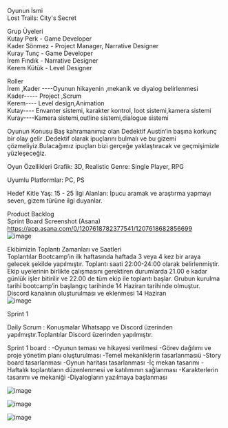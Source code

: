 Oyunun İsmi         
Lost Trails: City's Secret       

Grup Üyeleri            
Kutay Perk - Game Developer                    
Kader Sönmez - Project Manager,  Narrative Designer                                           
Kuray Tunç - Game Developer                         
İrem Fındık - Narrative Designer                     
Kerem Kütük - Level Designer                                        


Roller        
İrem ,Kader ----Oyunun hikayenin ,mekanik ve diyalog  belirlenmesi         
Kader----- Project ,Scrum      
Kerem---- Level design,Animation     
Kutay---- Envanter sistemi, karakter kontrol, loot sistemi,kamera sistemi       
Kuray----Kamera sistemi,outline sistemi,dialogue sistemi        

Oyunun Konusu
Baş kahramanımız olan Dedektif Austin’in başına korkunç bir olay gelir .Dedektif olarak ipuçlarını bulmalı ve bu gizemi çözmeliyiz.Bulacağımız ipuçları bizi gerçeğe yaklaştıracak ve geçmişimizle yüzleşeceğiz.       

Oyun Özellikleri
Grafik: 3D, Realistic
Genre: Single Player, RPG   

Uyumlu Platformlar:
PC, PS

Hedef Kitle 
Yaş: 15 - 25
İlgi Alanları: İpucu aramak ve araştırma yapmayı seven, gizem türüne ilgi duyanlar.

Product Backlog    
Sprint Board Screenshot (Asana)
https://app.asana.com/0/1207618782377541/1207618682856699           
![image](https://github.com/Ktyprk/OUA_Bootcamp_G33/assets/81100263/d065a762-83c2-4fb5-9bdd-765ac160e36a)


Ekibimizin Toplantı Zamanları ve Saatleri                     
Toplantılar Bootcamp’in  ilk haftasında haftada 3 veya 4 kez bir araya gelecek şekilde yapılmıştır. Toplantı saati 22:00-24:00 olarak belirlenmiştir.    
Ekip uyelerinin birlikte çalışmasını gerektiren durumlarda 21.00 e kadar günlük işler bitirilir ve 22.00 de tüm ekip ile toplantı başlar.
Grubun kurulma tarihi bootcamp’in başlangıç tarihinde 14 Haziran tarihinde olmuştur.          
Discord kanalının oluşturulması ve eklenmesi 14 Haziran   
![image](https://github.com/Ktyprk/OUA_Bootcamp_G33/assets/81100263/6a03bc63-a17c-44d1-9cb6-5b8360cdf3c9)


        

Sprint 1   

Daily Scrum : Konuşmalar Whatsapp ve Discord üzerinden yapılmıştır.Toplantılar Discord üzerinden yapılmıştır.  

Sprint 1 board :
-Oyunun teması ve hikayesi verilmesi
-Görev dağılımı ve proje yönetim planı oluşturulması
-Temel mekaniklerin tasarlanmasıü
-Story board tasarlanması
-Oynun haritası tasarlanması 
-İç mekan tasarımı
-Haftalık toplantıların düzenlenmesi ve katılımının sağlanması
-Karakterlerin tasarımı ve mekaniği
-Diyalogların yazılmaya başlanması



![image](https://github.com/Ktyprk/OUA_Bootcamp_G33/assets/81100263/41711763-533a-4cc4-bd99-4b3b23b619bf)

![image](https://github.com/Ktyprk/OUA_Bootcamp_G33/assets/81100263/7c470854-55fd-4eec-b9b0-bb443c5d9979)

![image](https://github.com/Ktyprk/OUA_Bootcamp_G33/assets/81100263/926d4cbe-e76a-41ad-8b5f-9f76ba7407a9)
